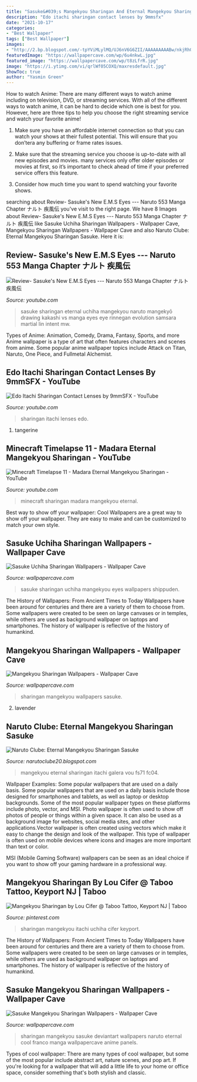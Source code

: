 ```yaml
---
title: "Sasuke&#039;s Mangekyou Sharingan And Eternal Mangekyou Sharingan ~ Sasuke Sharingan Eternal Uchiha Mangekyou Naruto Mangekyō Drawing Kakashi Vs Manga Eyes Eye Rinnegan Evolution Samsara Martial Lin Intent Mw"
description: "Edo itachi sharingan contact lenses by 9mmsfx"
date: "2021-10-17"
categories:
- "Best Wallpaper"
tags: ["Best Wallpaper"]
images:
- "http://2.bp.blogspot.com/-tpYViMLylMQ/UJ6nV6G6ZII/AAAAAAAAABw/nkjRh0YNAC8/w1200-h630-p-k-no-nu/sasuke_eternal_mangekyou_by_princesasuke12-d48w0o9.png"
featuredImage: "https://wallpapercave.com/wp/6u4nkwL.jpg"
featured_image: "https://wallpapercave.com/wp/t8zLfrR.jpg"
image: "https://i.ytimg.com/vi/qrlWf05COXQ/maxresdefault.jpg"
ShowToc: true
author: "Yasmin Green"
---
```



How to watch Anime: There are many different ways to watch anime including on television, DVD, or streaming services.
With all of the different ways to watch anime, it can be hard to decide which one is best for you. However, here are three tips to help you choose the right streaming service and watch your favorite anime!
1. Make sure you have an affordable internet connection so that you can watch your shows at their fullest potential. This will ensure that you don’tera any buffering or frame rates issues.

2. Make sure that the streaming service you choose is up-to-date with all new episodes and movies. many services only offer older episodes or movies at first, so it’s important to check ahead of time if your preferred service offers this feature.

3. Consider how much time you want to spend watching your favorite shows.

	

		
searching about Review- Sasuke&#039;s New E.M.S Eyes --- Naruto 553 Manga Chapter ナルト 疾風伝 you've visit to the right page. We have 8 Images about Review- Sasuke&#039;s New E.M.S Eyes --- Naruto 553 Manga Chapter ナルト 疾風伝 like Sasuke Uchiha Sharingan Wallpapers - Wallpaper Cave, Mangekyou Sharingan Wallpapers - Wallpaper Cave and also Naruto Clube: Eternal Mangekyou Sharingan Sasuke. Here it is:
		
    
## Review- Sasuke&#039;s New E.M.S Eyes --- Naruto 553 Manga Chapter ナルト 疾風伝

<img loading=lazy src="https://i.ytimg.com/vi/qrlWf05COXQ/maxresdefault.jpg" onerror="this.onerror=null;this.src='https://tse3.mm.bing.net/th?id=OIP.CcsxqZc30ln9pR1rk0eLpwHaEK&amp;pid=15.1';" alt="Review- Sasuke&#039;s New E.M.S Eyes --- Naruto 553 Manga Chapter ナルト 疾風伝">

_Source: youtube.com_

>sasuke sharingan eternal uchiha mangekyou naruto mangekyō drawing kakashi vs manga eyes eye rinnegan evolution samsara martial lin intent mw. 

	

Types of Anime: Animation, Comedy, Drama, Fantasy, Sports, and more
Anime wallpaper is a type of art that often features characters and scenes from anime. Some popular anime wallpaper topics include Attack on Titan, Naruto, One Piece, and Fullmetal Alchemist.

    
## Edo Itachi Sharingan Contact Lenses By 9mmSFX - YouTube

<img loading=lazy src="https://i.ytimg.com/vi/ekqP76Bq0Rk/hqdefault.jpg" onerror="this.onerror=null;this.src='https://tse2.mm.bing.net/th?id=OIP.4Y7Pc3TDk5v4DqQHIh3FSgHaFj&amp;pid=15.1';" alt="Edo Itachi Sharingan Contact Lenses by 9mmSFX - YouTube">

_Source: youtube.com_

>sharingan itachi lenses edo. 

	

1. tangerine 

    
## Minecraft Timelapse 11 - Madara Eternal Mangekyou Sharingan - YouTube

<img loading=lazy src="https://i.ytimg.com/vi/ObcxvNl1LcA/maxresdefault.jpg" onerror="this.onerror=null;this.src='https://tse2.mm.bing.net/th?id=OIP.MBcLIJvhEcEg5GXiW_Ng9wHaEK&amp;pid=15.1';" alt="Minecraft Timelapse 11 - Madara Eternal Mangekyou Sharingan - YouTube">

_Source: youtube.com_

>minecraft sharingan madara mangekyou eternal. 

	

Best way to show off your wallpaper:
Cool Wallpapers are a great way to show off your wallpaper. They are easy to make and can be customized to match your own style.

    
## Sasuke Uchiha Sharingan Wallpapers - Wallpaper Cave

<img loading=lazy src="http://wallpapercave.com/wp/W98KI6Z.png" onerror="this.onerror=null;this.src='https://tse3.mm.bing.net/th?id=OIP._PykW1rrVqINg4Hu2K5YWAHaEM&amp;pid=15.1';" alt="Sasuke Uchiha Sharingan Wallpapers - Wallpaper Cave">

_Source: wallpapercave.com_

>sasuke sharingan uchiha mangekyou eyes wallpapers shippuden. 

	

The History of Wallpapers: From Ancient Times to Today
Wallpapers have been around for centuries and there are a variety of them to choose from. Some wallpapers were created to be seen on large canvases or in temples, while others are used as background wallpaper on laptops and smartphones. The history of wallpaper is reflective of the history of humankind.

    
## Mangekyou Sharingan Wallpapers - Wallpaper Cave

<img loading=lazy src="https://wallpapercave.com/wp/6u4nkwL.jpg" onerror="this.onerror=null;this.src='https://tse2.mm.bing.net/th?id=OIP.h1nt1HxhN4QD6XEet4x7HgHaEo&amp;pid=15.1';" alt="Mangekyou Sharingan Wallpapers - Wallpaper Cave">

_Source: wallpapercave.com_

>sharingan mangekyou wallpapers sasuke. 

	

2. lavender 

    
## Naruto Clube: Eternal Mangekyou Sharingan Sasuke

<img loading=lazy src="http://2.bp.blogspot.com/-tpYViMLylMQ/UJ6nV6G6ZII/AAAAAAAAABw/nkjRh0YNAC8/w1200-h630-p-k-no-nu/sasuke_eternal_mangekyou_by_princesasuke12-d48w0o9.png" onerror="this.onerror=null;this.src='https://tse4.mm.bing.net/th?id=OIP.b7E7RGTYwzKWBcBQ92F46QHaD4&amp;pid=15.1';" alt="Naruto Clube: Eternal Mangekyou Sharingan Sasuke">

_Source: narutoclube20.blogspot.com_

>mangekyou eternal sharingan itachi galera vou fs71 fc04. 

	

Wallpaper Examples: Some popular wallpapers that are used on a daily basis.
Some popular wallpapers that are used on a daily basis include those designed for smartphones and tablets, as well as laptop or desktop backgrounds. Some of the most popular wallpaper types on these platforms include photo, vector, and MSI. 
Photo wallpaper is often used to show off photos of people or things within a given space. It can also be used as a background image for websites, social media sites, and other applications.Vector wallpaper is often created using vectors which make it easy to change the design and look of the wallpaper. This type of wallpaper is often used on mobile devices where icons and images are more important than text or color. 

MSI (Mobile Gaming Software) wallpapers can be seen as an ideal choice if you want to show off your gaming hardware in a professional way.

    
## Mangekyou Sharingan By Lou Cifer @ Taboo Tattoo, Keyport NJ | Taboo

<img loading=lazy src="https://i.pinimg.com/736x/a2/58/b9/a258b954217b9bf2a8bb5c826938cd94.jpg" onerror="this.onerror=null;this.src='https://tse2.mm.bing.net/th?id=OIP.dBN9QP5t_ok2MaMI6bB_fAHaHa&amp;pid=15.1';" alt="Mangekyou Sharingan by Lou Cifer @ Taboo Tattoo, Keyport NJ | Taboo">

_Source: pinterest.com_

>sharingan mangekyou itachi uchiha cifer keyport. 

	

The History of Wallpapers: From Ancient Times to Today
Wallpapers have been around for centuries and there are a variety of them to choose from. Some wallpapers were created to be seen on large canvases or in temples, while others are used as background wallpaper on laptops and smartphones. The history of wallpaper is reflective of the history of humankind.

    
## Sasuke Mangekyou Sharingan Wallpapers - Wallpaper Cave

<img loading=lazy src="https://wallpapercave.com/wp/t8zLfrR.jpg" onerror="this.onerror=null;this.src='https://tse3.mm.bing.net/th?id=OIP.AvF5hCfar1-qf9Lcpgo6KAHaDi&amp;pid=15.1';" alt="Sasuke Mangekyou Sharingan Wallpapers - Wallpaper Cave">

_Source: wallpapercave.com_

>sharingan mangekyou sasuke deviantart wallpapers naruto eternal cool franco manga wallpapercave anime panels. 

	

Types of cool wallpaper:
There are many types of cool wallpaper, but some of the most popular include abstract art, nature scenes, and pop art. If you're looking for a wallpaper that will add a little life to your home or office space, consider something that's both stylish and classic.

